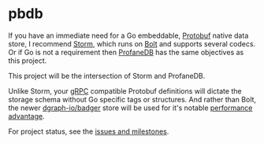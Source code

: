 # pbdb
If you have an immediate need for a Go embeddable, [Protobuf](https://developers.google.com/protocol-buffers/) native data store, I recommend [Storm](https://github.com/asdine/storm), which runs on [Bolt](https://github.com/boltdb/bolt) and supports several codecs. Or if Go is not a requirement then [ProfaneDB](https://profanedb.gitlab.io/) has the same objectives as this project.

This project will be the intersection of Storm and ProfaneDB.

Unlike Storm, your [gRPC](https://grpc.io/) compatible Protobuf definitions will dictate the storage schema without Go specific tags or structures. And rather than Bolt, the newer [dgraph-io/badger](https://github.com/dgraph-io/badger) store will be used for it's notable [performance advantage](https://blog.dgraph.io/post/badger-lmdb-boltdb/). 

For project status, see the [issues and milestones](https://github.com/toba/pbdb/issues).
